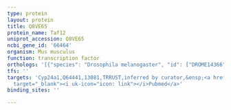 ```yaml
---
type: protein
layout: protein
title: Q8VE65
protein_name: Taf12
uniprot_accession: Q8VE65
ncbi_gene_id: '66464'
organism: Mus musculus
function: transcription factor
orthologs: '[{"species": "Drosophila melanogaster", "id": ["DROME14366"]}, {"species": "Homo sapiens", "id": ["<a href=\"/protein/q16514\">Q16514</a>"]}, {"species": "Rattus norvegicus", "id": ["A0A0G2JZ70"]}]'
tfs: ''
targets: 'Cyp24a1,Q64441,13081,TRRUST,inferred by curator,&ensp;<a href="https://www.ncbi.nlm.nih.gov/pubmed/?term=23426901%5Buid%5D+OR+29087512%5Buid%5D"
  target="_blank"><i uk-icon="icon: link"></i>Pubmed</a>'
binding_sites: ''

---
```


